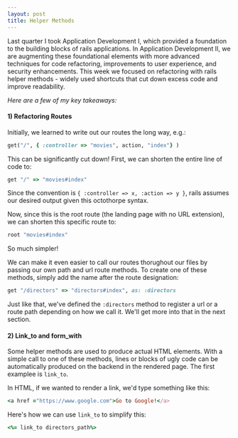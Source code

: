```yaml
---
layout: post
title: Helper Methods
---
```


Last quarter I took Application Development I, which provided a foundation to the building blocks of rails applications. In Application Development II, we are augmenting these foundational elements with more advanced techniques for code refactoring, improvements to user experience, and security enhancements. This week we focused on refactoring with rails helper methods - widely used shortcuts that cut down excess code and improve readability. 

*Here are a few of my key takeaways:*

#### **1) Refactoring Routes**
Initially, we learned to write out our routes the long way, e.g.:

```ruby
get("/", { :controller => "movies", action, "index"} )
```

This can be significantly cut down! First, we can shorten the entire line of code to:
```ruby
get "/" => "movies#index"
```

Since the convention is `{ :controller => x, :action => y }`, rails assumes our desired output given this octothorpe syntax.

Now, since this is the root route (the landing page with no URL extension), we can shorten this specific route to:
````ruby
root "movies#index"
````

So much simpler!

We can make it even easier to call our routes thorughout our files by passing our own path and url route methods. To create one of these methods, simply add the name after the route designation: 
```ruby
get "/directors" => "directors#index", as: :directors 
```

Just like that, we've defined the `:directors` method to register a url or a route path depending on how we call it. We'll get more into that in the next section.

#### **2) Link_to and form_with**
Some helper methods are used to produce actual HTML elements. With a simple call to one of these methods, lines or blocks of ugly code can be automatically produced on the backend in the rendered page. The first examplee is `link_to`.

In HTML, if we wanted to render a link, we'd type something like this:
````ruby
<a href ="https://www.google.com">Go to Google!</a>
````

Here's how we can use `link_to` to simplify this:
````ruby
<%= link_to directors_path%>
````
